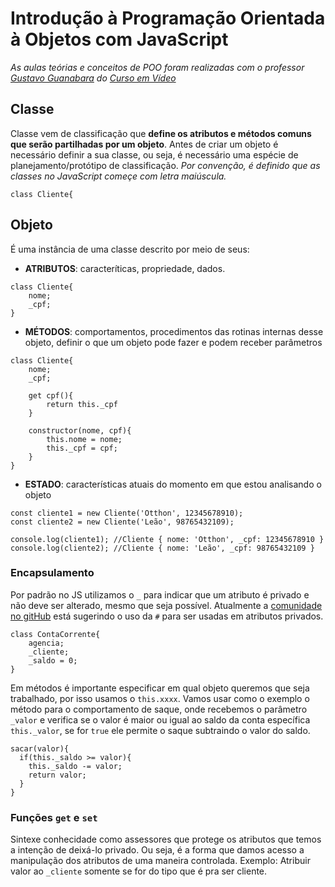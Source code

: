 # Introdução à Programação Orientada à Objetos com JavaScript
_As aulas teórias e conceitos de POO foram realizadas com o professor [Gustavo Guanabara](https://github.com/gustavoguanabara) do [Curso em Vídeo](https://www.youtube.com/watch?v=KlIL63MeyMY&list=PLHz_AreHm4dmGuLII3tsvryMMD7VgcT7x)_
## Classe
Classe vem de classificação que **define os atributos e métodos comuns que serão partilhadas por um objeto**.
Antes de criar um objeto é necessário definir a sua classe, ou seja, é necessário uma espécie de planejamento/protótipo de classificação.
*Por convenção, é definido que as classes no JavaScript começe com letra maiúscula.*
```
class Cliente{
```
## Objeto
É uma instância de uma classe descrito por meio de seus:
* **ATRIBUTOS**: caracteríticas, propriedade, dados.
```
class Cliente{
    nome;
    _cpf;
}
```
* **MÉTODOS**: comportamentos, procedimentos das rotinas internas desse objeto, definir o que um objeto pode fazer e podem receber parâmetros
```
class Cliente{
    nome;
    _cpf;
    
    get cpf(){
        return this._cpf
    }
    
    constructor(nome, cpf){
        this.nome = nome;
        this._cpf = cpf;
    }
}
```
* **ESTADO**: características atuais do momento em que estou analisando o objeto
```
const cliente1 = new Cliente('Otthon', 12345678910);
const cliente2 = new Cliente('Leão', 98765432109);

console.log(cliente1); //Cliente { nome: 'Otthon', _cpf: 12345678910 }
console.log(cliente2); //Cliente { nome: 'Leão', _cpf: 98765432109 }
```
### Encapsulamento
Por padrão no JS utilizamos o `_` para indicar que um atributo é privado e não deve ser alterado, mesmo que seja possível. Atualmente a [comunidade no gitHub](https://github.com/tc39/proposal-class-fields#private-fields) está sugerindo o uso da `#` para ser usadas em atributos privados.
```
class ContaCorrente{
    agencia;
    _cliente;
    _saldo = 0;
}
```
Em métodos é importante especificar em qual objeto queremos que seja trabalhado, por isso usamos o `this.xxxx`.
Vamos usar como o exemplo o método para o comportamento de saque, onde recebemos o parâmetro `_valor` e verifica se o valor é maior ou igual ao saldo da conta específica `this._valor`, se for `true` ele permite o saque subtraindo o valor do saldo.
```
sacar(valor){
  if(this._saldo >= valor){
    this._saldo -= valor;
    return valor;
  }
}
```
### Funções `get` e `set`
Sintexe conhecidade como assessores que protege os atributos que temos a intenção de deixá-lo privado. Ou seja, é a forma que damos acesso a manipulação dos atributos de uma maneira controlada.
Exemplo: Atribuir valor ao `_cliente` somente se for do tipo que é pra ser cliente.


